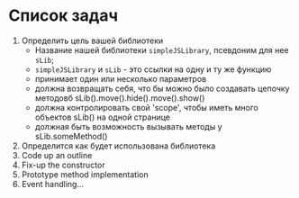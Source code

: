 # Список задач

1. Определить цель вашей библиотеки
	- Название нашей библиотеки `simpleJSLibrary`, псевдоним для нее `sLib`;
	- `simpleJSLibrary` и `sLib` - это ссылки на одну и ту же функцию
	- принимает один или несколько параметров
	- должна возвращать себя, что бы можно было создавать цепочку методовб sLib().move().hide().move().show()
	- должна контролировать свой 'scope', чтобы иметь много объектов  sLib() на одной странице
	- должная быть возможность вызывать методы у sLib.someMethod()
2. Определится как будет использована библиотека
3. Code up an outline
4. Fix-up the constructor
5. Prototype method implementation
6. Event handling...